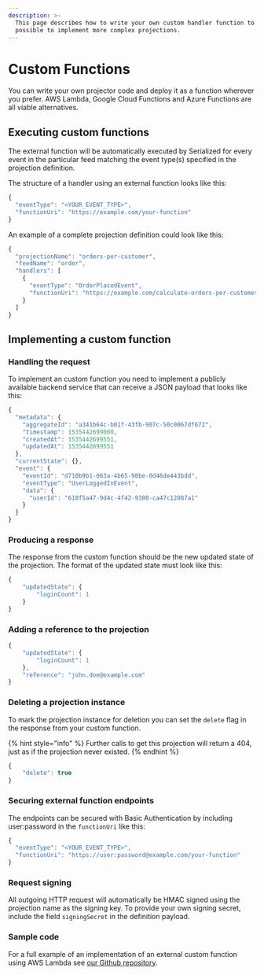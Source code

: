 ```yaml
---
description: >-
  This page describes how to write your own custom handler function to make it
  possible to implement more complex projections.
---
```


# Custom Functions

You can write your own projector code and deploy it as a function wherever you prefer. AWS Lambda, Google Cloud Functions and Azure Functions are all viable alternatives.

## Executing custom functions

The external function will be automatically executed by Serialized for every event in the particular feed matching the event type\(s\) specified in the projection definition.

The structure of a handler using an external function looks like this:

```javascript
{
  "eventType": "<YOUR_EVENT_TYPE>",
  "functionUri": "https://example.com/your-function"
}
```

An example of a complete projection definition could look like this:

```javascript
{
  "projectionName": "orders-per-customer",
  "feedName": "order",
  "handlers": [
    {
      "eventType": "OrderPlacedEvent",
      "functionUri": "https://example.com/calculate-orders-per-customer"
    }
  ]
}
```

## Implementing a custom function

### Handling the request

To implement an custom function you need to implement a publicly available backend service that can receive a JSON payload that looks like this:

```javascript
{
  "metadata": {
    "aggregateId": "a341b64c-b01f-43fb-907c-50c0067df672",
    "timestamp": 1535442699000,
    "createdAt": 1535442699551,
    "updatedAt": 1535442699551
  },
  "currentState": {},
  "event": {
    "eventId": "d710b9b1-063a-4b65-98be-0d46de443bdd",
    "eventType": "UserLoggedInEvent",
    "data": {
      "userId": "618f5a47-9d4c-4f42-9380-ca47c12087a1"
    }
  }
}
```

### Producing a response

The response from the custom function should be the new updated state of the projection. The format of the updated state must look like this:

```javascript
{
    "updatedState": {
        "loginCount": 1
    }
}
```

### Adding a reference to the projection

```javascript
{
    "updatedState": {
        "loginCount": 1
    },
    "reference": "john.doe@example.com"
}
```

### Deleting a projection instance

To mark the projection instance for deletion you can set the `delete` flag in the response from your custom function.

{% hint style="info" %}
Further calls to get this projection will return a 404, just as if the projection never existed.
{% endhint %}

```javascript
{
    "delete": true
}
```

### **Securing external function endpoints**

The endpoints can be secured with Basic Authentication by including user:password in the `functionUri` like this:

```javascript
{
  "eventType": "<YOUR_EVENT_TYPE>",
  "functionUri": "https://user:password@example.com/your-function"
}
```

### Request signing

All outgoing HTTP request will automatically be HMAC signed using the projection name as the signing key. To provide your own signing secret, include the field `signingSecret` in the definition payload.

### Sample code

For a full example of an implementation of an external custom function using AWS Lambda see [our Github repository](https://github.com/serialized-io/samples-java/tree/master/aws-event-projector-lambda).

